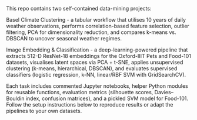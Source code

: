 This repo contains two self-contained data-mining projects:

Basel Climate Clustering - a tabular workflow that utilises 10 years of daily weather observations, performs correlation-based feature selection, outlier filtering, PCA for dimensionality reduction, and compares k-means vs. DBSCAN to uncover seasonal weather regimes.

Image Embedding & Classification - a deep-learning-powered pipeline that extracts 512-D ResNet-18 embeddings for the Oxford-IIIT Pets and Food-101 datasets, visualises latent spaces via PCA + t-SNE, applies unsupervised clustering (k-means, hierarchical, DBSCAN), and evaluates supervised classifiers (logistic regression, k-NN, linear/RBF SVM with GridSearchCV).

Each task includes commented Jupyter notebooks, helper Python modules for reusable functions, evaluation metrics (silhouette scores, Davies–Bouldin index, confusion matrices), and a pickled SVM model for Food-101. Follow the setup instructions below to reproduce results or adapt the pipelines to your own datasets.

